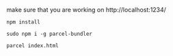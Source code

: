 make sure that you are working on http://localhost:1234/

````
npm install

sudo npm i -g parcel-bundler

parcel index.html
````
